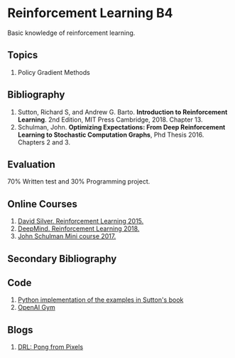 # Reinforcement Learning B4
Basic knowledge of reinforcement learning.

## Topics
1. Policy Gradient Methods 

## Bibliography
1. Sutton, Richard S, and Andrew G. Barto. **Introduction to Reinforcement Learning**. 2nd Edition, MIT Press Cambridge, 2018.  Chapter 13.
2. Schulman, John. **Optimizing Expectations: From Deep Reinforcement Learning to Stochastic Computation Graphs**, Phd Thesis 2016. Chapters 2 and 3.

## Evaluation
70% Written test and 30% Programming project.

## Online Courses
1. [David Silver. Reinforcement Learning 2015.]( http://www0.cs.ucl.ac.uk/staff/d.silver/web/Teaching.html)
2. [DeepMind. Reinforcement Learning 2018.](https://www.youtube.com/playlist?list=PLqYmG7hTraZDNJre23vqCGIVpfZ_K2RZs)
3. [John Schulman Mini course 2017.](https://www.youtube.com/watch?v=oPGVsoBonLM&t=13s)

## Secondary Bibliography

## Code
1. [Python implementation of the examples in Sutton's book](https://github.com/ShangtongZhang/reinforcement-learning-an-introduction)
2. [OpenAI Gym](https://gym.openai.com)

## Blogs
1. [DRL: Pong from Pixels](http://karpathy.github.io/2016/05/31/rl/)